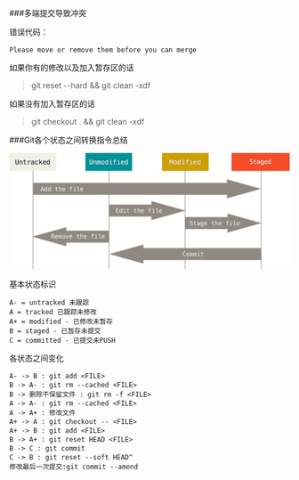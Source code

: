 ###多端提交导致冲突

错误代码：

    Please move or remove them before you can merge
    
如果你有的修改以及加入暂存区的话 

>git reset --hard && git clean -xdf

如果没有加入暂存区的话

>git checkout . && git clean -xdf


###Git各个状态之间转换指令总结

<img src="./img/git-lifecycle.png" />

基本状态标识

    A- = untracked 未跟踪
    A = tracked 已跟踪未修改
    A+ = modified - 已修改未暂存
    B = staged - 已暂存未提交
    C = committed - 已提交未PUSH
    
    
各状态之间变化

    A- -> B : git add <FILE>
    B -> A- : git rm --cached <FILE>
    B -> 删除不保留文件 : git rm -f <FILE>
    A -> A- : git rm --cached <FILE>
    A -> A+ : 修改文件
    A+ -> A : git checkout -- <FILE>
    A+ -> B : git add <FILE>
    B -> A+ : git reset HEAD <FILE>
    B -> C : git commit
    C -> B : git reset --soft HEAD^
    修改最后一次提交:git commit --amend